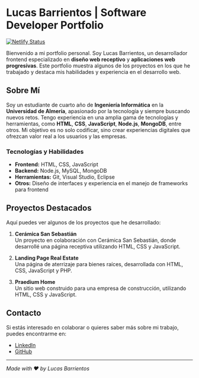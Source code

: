 # Lucas Barrientos | Software Developer Portfolio
[![Netlify Status](https://api.netlify.com/api/v1/badges/d734ce8a-9742-4eb6-ab0f-807a011a2560/deploy-status)](https://app.netlify.com/sites/lucasbarrientos/deploys)

Bienvenido a mi portfolio personal. Soy Lucas Barrientos, un desarrollador frontend especializado en **diseño web receptivo** y **aplicaciones web progresivas**. Este portfolio muestra algunos de los proyectos en los que he trabajado y destaca mis habilidades y experiencia en el desarrollo web.

## Sobre Mí

Soy un estudiante de cuarto año de **Ingeniería Informática** en la **Universidad de Almería**, apasionado por la tecnología y siempre buscando nuevos retos. Tengo experiencia en una amplia gama de tecnologías y herramientas, como **HTML**, **CSS**, **JavaScript**, **Node.js**, **MongoDB**, entre otros. Mi objetivo es no solo codificar, sino crear experiencias digitales que ofrezcan valor real a los usuarios y las empresas.

### Tecnologías y Habilidades

- **Frontend:** HTML, CSS, JavaScript
- **Backend:** Node.js, MySQL, MongoDB
- **Herramientas:** Git, Visual Studio, Eclipse
- **Otros:** Diseño de interfaces y experiencia en el manejo de frameworks para frontend

## Proyectos Destacados

Aquí puedes ver algunos de los proyectos que he desarrollado:

1. **Cerámica San Sebastián**  
   Un proyecto en colaboración con Cerámica San Sebastián, donde desarrollé una página receptiva utilizando HTML, CSS y JavaScript.

2. **Landing Page Real Estate**  
   Una página de aterrizaje para bienes raíces, desarrollada con HTML, CSS, JavaScript y PHP.

3. **Praedium Home**  
   Un sitio web construido para una empresa de construcción, utilizando HTML, CSS y JavaScript.

## Contacto

Si estás interesado en colaborar o quieres saber más sobre mi trabajo, puedes encontrarme en:
- [LinkedIn](https://www.linkedin.com/in/lucasbarrientosdev/)
- [GitHub](https://github.com/lbm410)

---

_Made with ❤️ by Lucas Barrientos_


